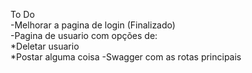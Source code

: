To Do <br>
-Melhorar a pagina de login (Finalizado)<br>
-Pagina de usuario com opções de:<br>
*Deletar usuario<br>
*Postar alguma coisa
-Swagger com as rotas principais
